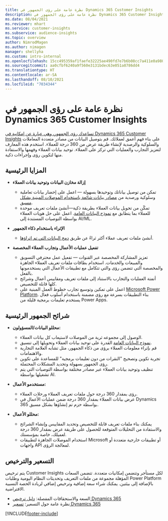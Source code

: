 ```yaml
---
title: نظرة عامة على رؤى الجمهور في Dynamics 365 Customer Insights
description: نظرة عامة على رؤى الجمهور في Dynamics 365 Customer Insights.
ms.date: 08/04/2021
ms.reviewer: mhart
ms.service: customer-insights
ms.subservice: audience-insights
ms.topic: overview
author: NimrodMagen
ms.author: nimagen
manager: shellyha
ms.custom: intro-internal
ms.openlocfilehash: 15cc495359af1faefe32225ae490fd7e7b6b08cc7a411e0a9804da6ec704099c
ms.sourcegitcommit: aa0cfbf6240a9f560e3131bdec63e051a8786dd4
ms.translationtype: HT
ms.contentlocale: ar-SA
ms.lasthandoff: 08/10/2021
ms.locfileid: "7034344"
---
```

# <a name="audience-insights-for-dynamics-365-customer-insights-overview"></a>نظرة عامة على رؤى الجمهور في Dynamics 365 Customer Insights

[تساعدك رؤى الجمهور، وهي عبارة عن إمكانية في Dynamics 365 Customer Insights](https://dynamics.microsoft.com/ai/customer-insights/audience-insights-capability/) على بناء فهم أعمق لعملائك. قم بتوصيل البيانات من مصادر متعددة المعاملات والسلوكية والرصدية لإنشاء طريقة عرض من 360 درجة للعملاء. استخدم هذه المعارف لتعزيز التجارب والعمليات التي تركز على العملاء. توحيد بيانات العملاء وفهمها والاستفادة منها لتكوين رؤى وإجراءات ذكية.

## <a name="main-benefits"></a>المزايا الرئيسية 

- **إزالة مخازن البيانات وتوحيد بيانات العملاء**

  - تمكن من توصيل بياناتك وتوحيدها بسهولة — اعمل على إحضار بيانات تعاملية وسلوكية ورصدية من [مصادر بيانات شائعة باستخدام الموصلات المبنية بشكل مسبق](data-sources.md).
  - تمكّن من تحويل بيانات العملاء بطريقة ذكية—أنشئ ملفات تعريف موحدة للعملاء بما يتطابق مع [نموذج البيانات العامة‬](/common-data-model/). اعمل على حل هويات العملاء بواسطة التوصيات المستندة إلى AI/ML.

- **الإثراء باستخدام ذكاء الجمهور**

  - أنشئ ملفات تعريف عملاء أكثر ثراءً عن طريق [دمج البيانات التي تم إثراؤها](enrichment-hub.md).  

- **تفعيل عمليات الأعمال وتجارب العملاء المخصصة**

  - تعزيز المشاركة المخصصة عبر القنوات — تفعيل عمل محترفي التسويق والمبيعات والخدمات. استخدام بطاقات ملفات تعريف العملاء الجاهزة والمخصصة التي تتضمن رؤى والتي تتكامل مع تطبيقات الأعمال التي يستخدمونها بالفعل.
  - أتمتة العمليات والتجارب بالاستناد إلى ملفات تعريف ومقاييس أعمال وشرائح كلها قابلة للتخصيص.
  - اعمل على تمكين وتوسيع تجارب خطوط العمل المبنية على [Microsoft Power Platform](https://powerplatform.microsoft.com/). بناء التطبيقات بسرعة مع رؤى مضمنة باستخدام أسلوب فعال يستخدم تعليمات برمجية قليلة من Power Apps.  

## <a name="key-audiences"></a>شرائح الجمهور الرئيسية

- **محللو البيانات/المسؤولون:**

  - الوصول إلى مجموعه ثرية من الموصلات لاستيعاب كل بيانات العملاء.
  - القدرة على توحيد بيانات العملاء وتحويلها إلى تنسيق‏‎ [نموذج البيانات العامة](/common-data-model/).
  - قم بإثراء معلومات العملاء برؤى من ذكاء الجمهور، مثل تشابه العلامة التجارية والاهتمامات.
  - تجربة تكوين وتصحيح "النقرات من دون تعليمات برمجية" للمساعدة على تكوين رؤى الجمهور بسهولة وتحديد المشكلات المحتملة.
  - تنظيف وتوحيد بيانات العملاء عبر مصادر مختلفة بواسطة التوصيات التي يتم تشغيلها بواسطة AI.  

- **مستخدمو الأعمال:**

  - رؤى بمقدار 360 درجة حول ملفات تعريف العملاء ورحلات العملاء.
  - عرض بيانات العملاء بمقدار 360 درجة ضمن عمليات الأعمال في Dynamics 365 بواسطة حزم تم إنشاؤها بشكل مسبق.

- **محللو الأعمال:**

  - يمكنك بناء ملفات تعريف قابلة للتخصيص وتحديد المقاييس وإنشاء الشرائح والاستفادة من التحليلات المتوقعة للحصول على طريقة عرض بمقدار 360 درجة لعميلك، خاصة بمؤسستك.  
  - استخدام الموصلات الجاهزة لتطبيقات Microsoft أو تطبيقات خارجية متعددة أو واجهات API لمعالجة الرؤى.

## <a name="pricing-and-licensing"></a>التسعير والترخيص

يتم ترخيص Customer Insights لكل مستأجر وتتضمن إمكانيات متعددة. تتضمن السعات المؤهلة مجموعة من ملفات التعريف وتحديثات النظام اليومية وطلبات Power Platform بالإضافة إلى بيئتين. يمكنك شراء سعة إضافية وترخيص إضافي لزيادة الحصة النسبية الافتراضية. 
- السعة والاستحقاقات المفصلة: [دليل ترخيص Dynamics 365](https://go.microsoft.com/fwlink/?LinkId=866544)
- نظرة عامة حول التسعير: [تسعير Dynamics 365](https://dynamics.microsoft.com/pricing/#CustomerDataPlatform)

[!INCLUDE[footer-include](../includes/footer-banner.md)]